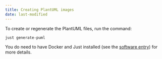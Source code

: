 ```yaml
---
title: Creating PlantUML images
date: last-modified
---
```


To create or regenerate the PlantUML files, run the command:

``` bash
just generate-puml
```

You do need to have Docker and Just installed (see the [software
entry](software.md)) for more details.
